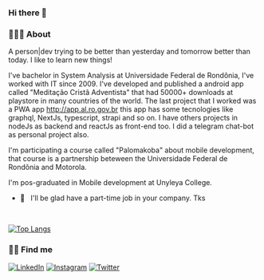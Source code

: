 ### Hi there 👋

<h3> 👨🏻‍💻 About </h3>

A person|dev trying to be better than yesterday and tomorrow better than today. I like to learn new things!

I've bachelor in System Analysis at Universidade Federal de Rondônia, I've worked with IT since 2009. I've developed and published a android app called "Meditação Cristã Adventista" that had 50000+ downloads at playstore in many countries of the world. The last project that I worked was a PWA app http://app.al.ro.gov.br this app has some tecnologies like graphql, NextJs, typescript, strapi and so on. I have others projects in nodeJs as backend and reactJs as front-end too. I did a telegram chat-bot as personal project also.

I'm participating a course called "Palomakoba" about mobile development, that course is a partnership beteween the Universidade Federal de Rondônia and Motorola.

I'm pos-graduated in Mobile development at Unyleya College.

- 💼 &nbsp; I'll be glad have a part-time job in your company. Tks

<br/>

[![Top Langs](https://github-readme-stats.vercel.app/api/top-langs/?username=splhead&layout=compact&langs_count=10&count_private=true&include_all_commits=true&show_icons=true&theme=radical)](https://github.com/anuraghazra/github-readme-stats)

<h3> 🤝🏻 Find me </h3>

<p align="center">

<a href="https://www.linkedin.com/in/silas-pinho-ladislau-2993b329/"><img alt="LinkedIn" src="https://img.shields.io/badge/LinkedIn-silas_ladislau-blue?style=flat-square&logo=linkedin"></a>
<a href="https://www.instagram.com/silas.ladislau/"><img alt="Instagram" src="https://img.shields.io/badge/Instagram-silas.ladislau-blue?style=flat-square&logo=instagram"></a>
  <a href="https://www.twitter.com/splhead/"><img alt="Twitter" src="https://img.shields.io/badge/Twitter-splhead-blue?style=flat-square&logo=twitter"></a>
</p>

<!--
**splhead/splhead** is a ✨ _special_ ✨ repository because its `README.md` (this file) appears on your GitHub profile.

Here are some ideas to get you started:

- 🔭 I’m currently working on ...
- 🌱 I’m currently learning ...
- 👯 I’m looking to collaborate on ...
- 🤔 I’m looking for help with ...
- 💬 Ask me about ...
- 📫 How to reach me: ...
- 😄 Pronouns: ...
- ⚡ Fun fact: ...
-->
